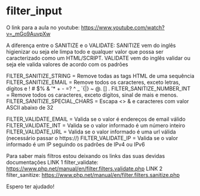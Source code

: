 # filter_input
O link para a aula no youtube: https://www.youtube.com/watch?v=_mGo9AuvpXw

A diferença entre o SANITIZE e o VALIDATE: 
SANITIZE vem do inglês higienizar ou seja ele limpa todo e qualquer valor que possa ser caracterizado como um HTML/SCRIPT.
VALIDATE vem do inglês validar ou seja ele valida valores de acordo com os padrões

FILTER_SANITIZE_STRING = Remove todas as tags HTML de uma sequência
FILTER_SANITIZE_EMAIL = Remove todos os caracteres, exceto letras, dígitos e ! # $% & '* + - =? ^ _ `{|} ~ @. [] .
FILTER_SANITIZE_NUMBER_INT = Remove todos os caracteres, exceto dígitos, sinal de mais e menos.
FILTER_SANITIZE_SPECIAL_CHARS = Escapa <> & e caracteres com valor ASCII abaixo de 32

FILTER_VALIDATE_EMAIL = Valida se o valor é endereços de email válido
FILTER_VALIDATE_INT = Valida se o valor informado é um número inteiro
FILTER_VALIDATE_URL = Valida se o valor informado é uma url válida (necessário passar o https://)
FILTER_VALIDATE_IP = Valida se o valor informado é um IP seguindo os padrões de IPv4 ou IPv6

Para saber mais filtros estou deixando os links das suas devidas documentações
LINK 1 filter_validate: https://www.php.net/manual/en/filter.filters.validate.php
LINK 2 filter_sanitize: https://www.php.net/manual/en/filter.filters.sanitize.php

Espero ter ajudado!
